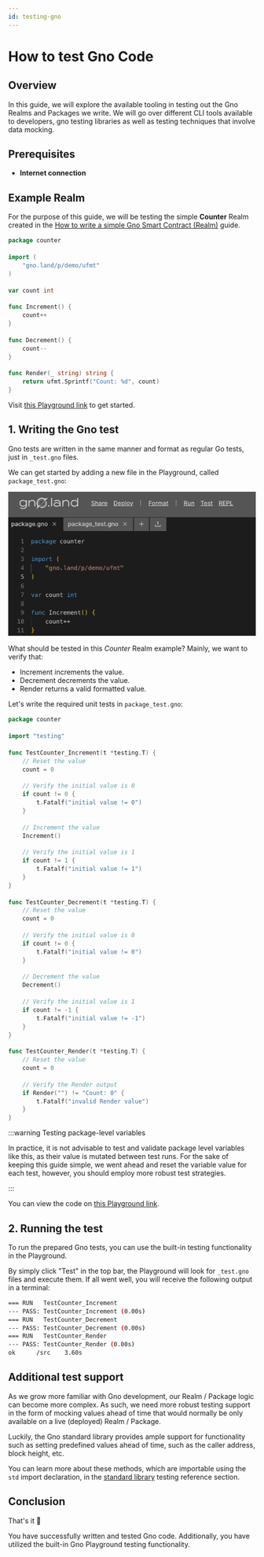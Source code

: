 ```yaml
---
id: testing-gno
---
```


# How to test Gno Code

## Overview

In this guide, we will explore the available tooling in testing out the Gno
Realms and Packages we write. We will go over different CLI tools available to
developers, gno testing libraries as well as testing techniques that involve 
data mocking.

## Prerequisites

- **Internet connection**

## Example Realm

For the purpose of this guide, we will be testing the simple **Counter** Realm created in
the [How to write a simple Gno Smart Contract (Realm)](simple-contract.md) guide.

[embedmd]:# (../assets/how-to-guides/testing-gno/counter-1.gno go)
```go
package counter

import (
	"gno.land/p/demo/ufmt"
)

var count int

func Increment() {
	count++
}

func Decrement() {
	count--
}

func Render(_ string) string {
	return ufmt.Sprintf("Count: %d", count)
}
```

Visit [this Playground link](https://play.gno.land/p/XbkFKAIpLO8) to get started.

## 1. Writing the Gno test

Gno tests are written in the same manner and format as regular Go tests, just in
`_test.gno` files.

We can get started by adding a new file in the Playground, called `package_test.gno`:

![Test](../assets/how-to-guides/testing-gno/package_test.png)


What should be tested in this _Counter_ Realm example?
Mainly, we want to verify that:

- Increment increments the value.
- Decrement decrements the value.
- Render returns a valid formatted value.

Let's write the required unit tests in `package_test.gno`:

[embedmd]:# (../assets/how-to-guides/testing-gno/counter-2.gno go)
```go
package counter

import "testing"

func TestCounter_Increment(t *testing.T) {
	// Reset the value
	count = 0

	// Verify the initial value is 0
	if count != 0 {
		t.Fatalf("initial value != 0")
	}

	// Increment the value
	Increment()

	// Verify the initial value is 1
	if count != 1 {
		t.Fatalf("initial value != 1")
	}
}

func TestCounter_Decrement(t *testing.T) {
	// Reset the value
	count = 0

	// Verify the initial value is 0
	if count != 0 {
		t.Fatalf("initial value != 0")
	}

	// Decrement the value
	Decrement()

	// Verify the initial value is 1
	if count != -1 {
		t.Fatalf("initial value != -1")
	}
}

func TestCounter_Render(t *testing.T) {
	// Reset the value
	count = 0

	// Verify the Render output
	if Render("") != "Count: 0" {
		t.Fatalf("invalid Render value")
	}
}
```

:::warning Testing package-level variables

In practice, it is not advisable to test and validate package level variables 
like this, as their value is mutated between test runs. For the sake of keeping 
this guide simple, we went ahead and reset the variable value for each test,
however, you should employ more robust test strategies.

:::

You can view the code on [this Playground link](https://play.gno.land/p/A74fKPLQgQi).

## 2. Running the test

To run the prepared Gno tests, you can use the built-in testing functionality in
the Playground. 

By simply click "Test" in the top bar, the Playground will look for `_test.gno`
files and execute them. If all went well, you will receive the following output
in a terminal:

```bash
=== RUN   TestCounter_Increment
--- PASS: TestCounter_Increment (0.00s)
=== RUN   TestCounter_Decrement
--- PASS: TestCounter_Decrement (0.00s)
=== RUN   TestCounter_Render
--- PASS: TestCounter_Render (0.00s)
ok      /src    3.60s
```

## Additional test support

As we grow more familiar with Gno development, our Realm / Package logic can
become more complex. As such, we need more robust testing support in the form of
mocking values ahead of time that would normally be only available on a
live (deployed) Realm / Package.

Luckily, the Gno standard library provides ample support for functionality such
as setting predefined values ahead of time, such as the caller address, block 
height, etc. 

You can learn more about these methods, which are importable using the `std`
import declaration, in the [standard library](../reference/standard-library/std/testing.md) 
testing reference section.

## Conclusion

That's it 🎉

You have successfully written and tested Gno code. Additionally, you have 
utilized the built-in Gno Playground testing functionality.
